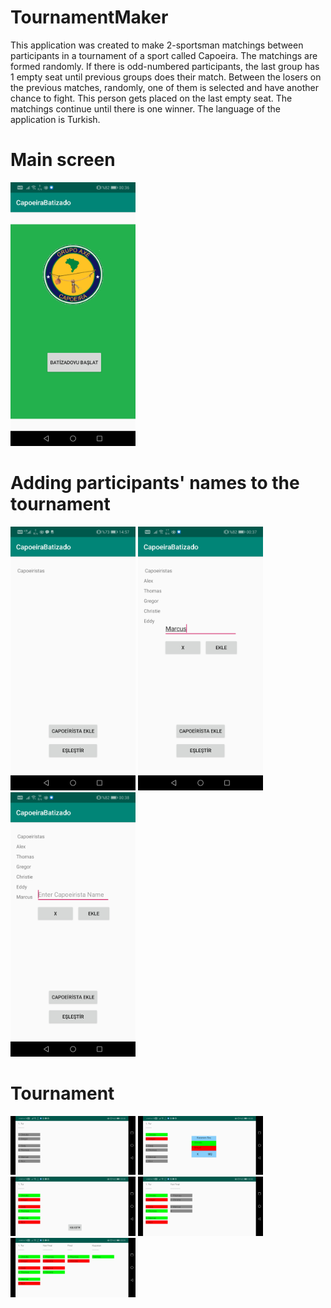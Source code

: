# TournamentMaker

This application was created to make 2-sportsman matchings between participants in a tournament of a sport called Capoeira. The matchings
are formed randomly. If there is odd-numbered participants, the last group has 1 empty seat until previous groups does their match. Between
the losers on the previous matches, randomly, one of them is selected and have another chance to fight. This person gets placed on the
last empty seat. The matchings continue until there is one winner. The language of the application is Turkish.

# Main screen
<img src="Screenshots/MainScreen.jpg" width="200">

# Adding participants' names to the tournament

<img src="Screenshots/AddParticipants.jpg" width="200">
<img src="Screenshots/AddParticipants2.jpg" width="200">
<img src="Screenshots/AddParticipants3.jpg" width="200">

# Tournament
<img src="Screenshots/Tournament.jpg" width="200">
<img src="Screenshots/Tournament2.jpg" width="200">
<img src="Screenshots/Tournament3.jpg" width="200">
<img src="Screenshots/Tournament4.jpg" width="200">
<img src="Screenshots/Tournament5.jpg" width="200">
